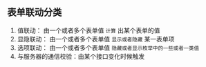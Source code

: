 ## 表单联动分类

1. 值联动： 由一个或者多个表单值 `计算` 出某个表单的值
2. 显隐联动： 由一个或者多个表单值 `显示或者隐藏` 某一表单项
3. 选项联动： 由一个或者多个表单值 `隐藏或者显示枚举中的一些或者一类值`
4. 与服务器的通信校验：由某个接口变化时候触发

